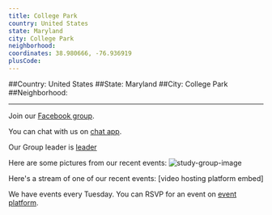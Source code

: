 ```yaml
---
title: College Park
country: United States
state: Maryland
city: College Park
neighborhood: 
coordinates: 38.980666, -76.936919
plusCode:
---
```


##Country: United States
##State: Maryland
##City: College Park
##Neighborhood: 
*****
Join our [Facebook group](https://www.facebook.com/groups/free.code.camp.college.park).

You can chat with us on [chat app]().

Our Group leader is [leader]()

Here are some pictures from our recent events:
![study-group-image]()

Here's a stream of one of our recent events:
[video hosting platform embed]

We have events every Tuesday. You can RSVP for an event on [event platform]().
